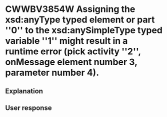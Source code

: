 # CWWBV3854W Assigning the xsd:anyType typed element or part ''0'' to the xsd:anySimpleType typed variable ''1'' might result in a runtime error (pick activity ''2'', onMessage element number 3, parameter number 4).

## Explanation

## User response